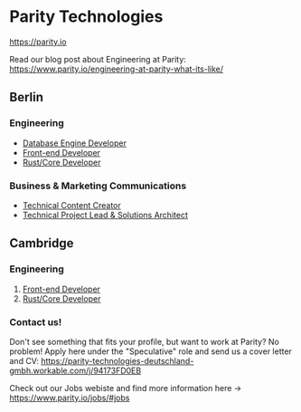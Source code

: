 # Parity Technologies
https://parity.io

Read our blog post about Engineering at Parity: https://www.parity.io/engineering-at-parity-what-its-like/

## Berlin
### Engineering
- [Database Engine Developer](https://parity-technologies-deutschland-gmbh.workable.com/j/D0D753345C)
- [Front-end Developer](https://parity-technologies-deutschland-gmbh.workable.com/j/64CA35B673)
- [Rust/Core Developer](https://parity-technologies-deutschland-gmbh.workable.com/j/934C4AA1DE)
### Business & Marketing Communications
- [Technical Content Creator](https://parity-technologies-deutschland-gmbh.workable.com/j/6DF10D4049)
- [Technical Project Lead & Solutions Architect](https://parity-technologies-deutschland-gmbh.workable.com/j/47FAFFFDD5)

## Cambridge
### Engineering
1. [Front-end Developer](https://parity-technologies-deutschland-gmbh.workable.com/j/6FDD6FC259)
2. [Rust/Core Developer](https://parity-technologies-deutschland-gmbh.workable.com/j/E18EB9D0C1)

### Contact us!
Don't see something that fits your profile, but want to work at Parity? No problem! Apply here under the "Speculative" role and send us a cover letter and CV: https://parity-technologies-deutschland-gmbh.workable.com/j/94173FD0EB

Check out our Jobs webiste and find more information here -> https://www.parity.io/jobs/#jobs

